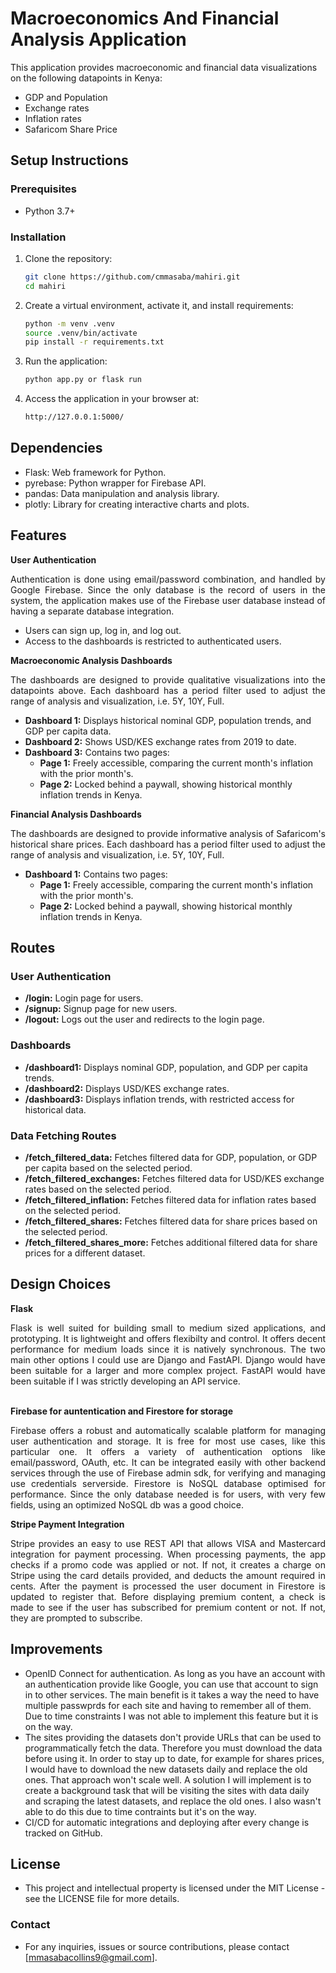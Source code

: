 # Macroeconomics And Financial Analysis Application

This application provides macroeconomic and financial data visualizations on the following datapoints in Kenya:
- GDP and Population
- Exchange rates
- Inflation rates
- Safaricom Share Price

## Setup Instructions

### Prerequisites

- Python 3.7+

### Installation

1. Clone the repository:

   ```bash
   git clone https://github.com/cmmasaba/mahiri.git
   cd mahiri

2. Create a virtual environment, activate it, and install requirements:

   ```bash
   python -m venv .venv
   source .venv/bin/activate
   pip install -r requirements.txt

3. Run the application:

   ```bash
   python app.py or flask run

4. Access the application in your browser at:

   ```bash
   http://127.0.0.1:5000/

## Dependencies
- Flask: Web framework for Python.
- pyrebase: Python wrapper for Firebase API.
- pandas: Data manipulation and analysis library.
- plotly: Library for creating interactive charts and plots.

## Features

**User Authentication** <br>
<div align="justify">
Authentication is done using email/password combination, and handled by Google Firebase. Since the only database
is the record of users in the system, the application makes use of the Firebase user database instead of having
a separate database integration.
</div>

  - Users can sign up, log in, and log out.
  - Access to the dashboards is restricted to authenticated users.

**Macroeconomic Analysis Dashboards**<br>
<div align="justify">
The dashboards are designed to provide qualitative visualizations into the datapoints above. Each dashboard has
a period filter used to adjust the range of analysis and visualization, i.e. 5Y, 10Y, Full.
</div>

  - **Dashboard 1:** Displays historical nominal GDP, population trends, and GDP per capita data.
  - **Dashboard 2:** Shows USD/KES exchange rates from 2019 to date.
  - **Dashboard 3:** Contains two pages:
    - **Page 1:** Freely accessible, comparing the current month's inflation with the prior month's.
    - **Page 2:** Locked behind a paywall, showing historical monthly inflation trends in Kenya.

**Financial Analysis Dashboards**<br>
<div align="justify">
The dashboards are designed to provide informative analysis of Safaricom's historical share prices. Each dashboard has
a period filter used to adjust the range of analysis and visualization, i.e. 5Y, 10Y, Full.
</div>

  - **Dashboard 1:** Contains two pages:
    - **Page 1:** Freely accessible, comparing the current month's inflation with the prior month's.
    - **Page 2:** Locked behind a paywall, showing historical monthly inflation trends in Kenya.
## Routes

### User Authentication

- **/login:** Login page for users.
- **/signup:** Signup page for new users.
- **/logout:** Logs out the user and redirects to the login page.

### Dashboards

- **/dashboard1:** Displays nominal GDP, population, and GDP per capita trends.
- **/dashboard2:** Displays USD/KES exchange rates.
- **/dashboard3:** Displays inflation trends, with restricted access for historical data.

### Data Fetching Routes

- **/fetch_filtered_data:** Fetches filtered data for GDP, population, or GDP per capita based on the selected period.
- **/fetch_filtered_exchanges:** Fetches filtered data for USD/KES exchange rates based on the selected period.
- **/fetch_filtered_inflation:** Fetches filtered data for inflation rates based on the selected period.
- **/fetch_filtered_shares:** Fetches filtered data for share prices based on the selected period.
- **/fetch_filtered_shares_more:** Fetches additional filtered data for share prices for a different dataset.

## Design Choices
**Flask**
<div align="justify">
Flask is well suited for building small to medium sized applications, and prototyping. It is lightweight and offers flexibilty and control.
It offers decent performance for medium loads since it is natively synchronous. The two main other options I could use are Django and FastAPI.
Django would have been suitable for a larger and more complex project. FastAPI would have been suitable if I was strictly developing an API
service.
</div>
<br>

**Firebase for auntentication and Firestore for storage**
<div align="justify">
Firebase offers a robust and automatically scalable platform for managing user authentication and storage. It is free for most use cases, like 
this particular one. It offers a variety of authentication options like email/password, OAuth, etc. It can be integrated easily with other backend services through the use of Firebase admin sdk, for verifying and managing use credentials serverside. Firestore is NoSQL database optimised for
performance. Since the only database needed is for users, with very few fields, using an optimized NoSQL db was a good choice.
</div>

**Stripe Payment Integration**
<div align="justify">
Stripe provides an easy to use REST API that allows VISA and Mastercard integration for payment processing. When processing payments, the app checks 
if a promo code was applied or not. If not, it creates a charge on Stripe using the card details provided, and deducts the amount required in cents. 
After the payment is processed the user document in Firestore is updated to register that. Before displaying premium content, a check is made to see 
if the user has subscribed for premium content or not. If not, they are prompted to subscribe.
</div>

## Improvements

- OpenID Connect for authentication. As long as you have an account with an authentication provide like Google, you can use that account to sign in 
to other services. The main benefit is it takes a way the need to have multiple passwprds for each site and having to remember all of them. 
Due to time constraints I was not able to implement this feature but it is on the way.
- The sites providing the datasets don't provide URLs that can be used to programmatically fetch the data. Therefore you must download the data 
before using it. In order to stay up to date, for example for shares prices, I would have to download the new datasets daily and replace the old 
ones. That approach won't scale well. A solution I will implement is to create a background task that will be visiting the sites with data daily 
and scraping the latest datasets, and replace the old ones. I also wasn't able to do this due to time contraints but it's on the way.
- CI/CD for automatic integrations and deploying after every change is tracked on GitHub.

## License
- This project and intellectual property is licensed under the MIT License - see the LICENSE file for more details. 

### Contact
- For any inquiries, issues or source contributions, please contact [mmasabacollins9@gmail.com].